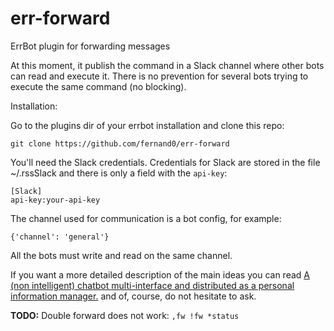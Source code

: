 # err-forward
ErrBot plugin for forwarding messages

At this moment, it publish the command in a Slack channel where other bots can read and execute it. There is no prevention for several bots trying to execute the same command (no blocking).

Installation:

Go to the plugins dir of your errbot installation and clone this repo:

`git clone https://github.com/fernand0/err-forward`

You'll need the Slack credentials.
Credentials for Slack are stored in the file ~/.rssSlack and there is only a field with the `api-key`:

    [Slack]
    api-key:your-api-key

The channel used for communication is a bot config, for example:

    {'channel': 'general'}

All the bots must write and read on the same channel.

If you want a more detailed description of the main ideas you can read [A (non intelligent) chatbot multi-interface and distributed as a personal information manager.](https://dev.to/fernand0/a-non-intelligent-chatbot-multi-interface-and-distributed-as-a-personal-information-manager-5b2h) and of, course, do not hesitate to ask.

**TODO:** Double forward does not work: `,fw !fw *status `
